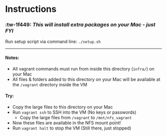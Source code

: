 # Instructions

### :tw-1f449: **_This will install extra packages on your Mac - just FYI_**

Run setup script via command line: `./setup.sh`

------------


#### Notes:
- All vagrant commands must run from inside this directory (`infra/`) on your Mac
- All files & folders added to this directory on your Mac will be available at the `/vagrant` directory inside the VM

#### Try:
- Copy the large files to this directory on your Mac
- Run `vagrant ssh` to SSH into the VM (No keys or passwords)
  - Copy the large files from `/vagrant` to `/mnt/nfs_vagrant`
- Now these files are available in the NFS mount point!
- Run `vagrant halt` to stop the VM (Still there, just stopped)
